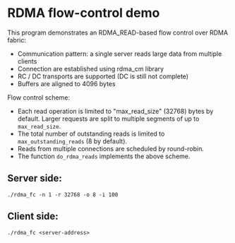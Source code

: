 # RDMA flow-control demo

This program demonstrates an RDMA_READ-based flow control over RDMA fabric:
- Communication pattern: a single server reads large data from multiple clients 
- Connection are established using rdma_cm library
- RC / DC transports are supported (DC is still not complete)
- Buffers are aligned to 4096 bytes

Flow control scheme:
- Each read operation is limited to "max_read_size" (32768) bytes by default. 
  Larger requests are split to multiple segments of up to `max_read_size`.
- The total number of outstanding reads is limited to `max_outstanding_reads` 
  (8 by default).
- Reads from multiple connections are scheduled  by round-robin.
- The function `do_rdma_reads` implements the above scheme. 


## Server side:
```
./rdma_fc -n 1 -r 32768 -o 8 -i 100
```

## Client side:
```
./rdma_fc <server-address>
```
